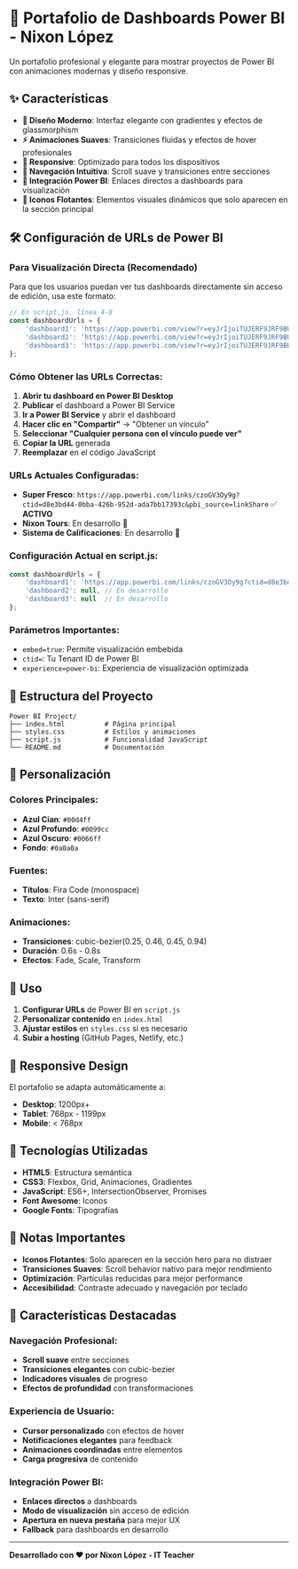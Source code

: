 # 🚀 Portafolio de Dashboards Power BI - Nixon López

Un portafolio profesional y elegante para mostrar proyectos de Power BI con animaciones modernas y diseño responsive.

## ✨ Características

- **🎨 Diseño Moderno**: Interfaz elegante con gradientes y efectos de glassmorphism
- **⚡ Animaciones Suaves**: Transiciones fluidas y efectos de hover profesionales
- **📱 Responsive**: Optimizado para todos los dispositivos
- **🎯 Navegación Intuitiva**: Scroll suave y transiciones entre secciones
- **🔗 Integración Power BI**: Enlaces directos a dashboards para visualización
- **🎪 Iconos Flotantes**: Elementos visuales dinámicos que solo aparecen en la sección principal

## 🛠️ Configuración de URLs de Power BI

### Para Visualización Directa (Recomendado)

Para que los usuarios puedan ver tus dashboards directamente sin acceso de edición, usa este formato:

```javascript
// En script.js, línea 4-8
const dashboardUrls = {
    'dashboard1': 'https://app.powerbi.com/view?r=eyJrIjoiTUJERF9JRF9BUVVJ&embed=true&ctid=TU_TENANT_ID',
    'dashboard2': 'https://app.powerbi.com/view?r=eyJrIjoiTUJERF9JRF9BUVVJ&embed=true&ctid=TU_TENANT_ID', 
    'dashboard3': 'https://app.powerbi.com/view?r=eyJrIjoiTUJERF9JRF9BUVVJ&embed=true&ctid=TU_TENANT_ID'
};
```

### Cómo Obtener las URLs Correctas:

1. **Abrir tu dashboard en Power BI Desktop**
2. **Publicar** el dashboard a Power BI Service
3. **Ir a Power BI Service** y abrir el dashboard
4. **Hacer clic en "Compartir"** → "Obtener un vínculo"
5. **Seleccionar "Cualquier persona con el vínculo puede ver"**
6. **Copiar la URL** generada
7. **Reemplazar** en el código JavaScript

### URLs Actuales Configuradas:

- **Super Fresco**: `https://app.powerbi.com/links/czoGV3Oy9g?ctid=d8e3bd44-0bba-426b-952d-ada7bb17393c&pbi_source=linkShare` ✅ **ACTIVO**
- **Nixon Tours**: En desarrollo 🚧
- **Sistema de Calificaciones**: En desarrollo 🚧

### Configuración Actual en script.js:

```javascript
const dashboardUrls = {
    'dashboard1': 'https://app.powerbi.com/links/czoGV3Oy9g?ctid=d8e3bd44-0bba-426b-952d-ada7bb17393c&pbi_source=linkShare',
    'dashboard2': null, // En desarrollo
    'dashboard3': null  // En desarrollo
};
```

### Parámetros Importantes:

- `embed=true`: Permite visualización embebida
- `ctid=`: Tu Tenant ID de Power BI
- `experience=power-bi`: Experiencia de visualización optimizada

## 📁 Estructura del Proyecto

```
Power BI Project/
├── index.html          # Página principal
├── styles.css          # Estilos y animaciones
├── script.js           # Funcionalidad JavaScript
└── README.md           # Documentación
```

## 🎨 Personalización

### Colores Principales:
- **Azul Cian**: `#00d4ff`
- **Azul Profundo**: `#0099cc`
- **Azul Oscuro**: `#0066ff`
- **Fondo**: `#0a0a0a`

### Fuentes:
- **Títulos**: Fira Code (monospace)
- **Texto**: Inter (sans-serif)

### Animaciones:
- **Transiciones**: cubic-bezier(0.25, 0.46, 0.45, 0.94)
- **Duración**: 0.6s - 0.8s
- **Efectos**: Fade, Scale, Transform

## 🚀 Uso

1. **Configurar URLs** de Power BI en `script.js`
2. **Personalizar contenido** en `index.html`
3. **Ajustar estilos** en `styles.css` si es necesario
4. **Subir a hosting** (GitHub Pages, Netlify, etc.)

## 📱 Responsive Design

El portafolio se adapta automáticamente a:
- **Desktop**: 1200px+
- **Tablet**: 768px - 1199px
- **Mobile**: < 768px

## 🔧 Tecnologías Utilizadas

- **HTML5**: Estructura semántica
- **CSS3**: Flexbox, Grid, Animaciones, Gradientes
- **JavaScript**: ES6+, IntersectionObserver, Promises
- **Font Awesome**: Iconos
- **Google Fonts**: Tipografías

## 📝 Notas Importantes

- **Iconos Flotantes**: Solo aparecen en la sección hero para no distraer
- **Transiciones Suaves**: Scroll behavior nativo para mejor rendimiento
- **Optimización**: Partículas reducidas para mejor performance
- **Accesibilidad**: Contraste adecuado y navegación por teclado

## 🎯 Características Destacadas

### Navegación Profesional:
- **Scroll suave** entre secciones
- **Transiciones elegantes** con cubic-bezier
- **Indicadores visuales** de progreso
- **Efectos de profundidad** con transformaciones

### Experiencia de Usuario:
- **Cursor personalizado** con efectos de hover
- **Notificaciones elegantes** para feedback
- **Animaciones coordinadas** entre elementos
- **Carga progresiva** de contenido

### Integración Power BI:
- **Enlaces directos** a dashboards
- **Modo de visualización** sin acceso de edición
- **Apertura en nueva pestaña** para mejor UX
- **Fallback** para dashboards en desarrollo

---

**Desarrollado con ❤️ por Nixon López - IT Teacher**
